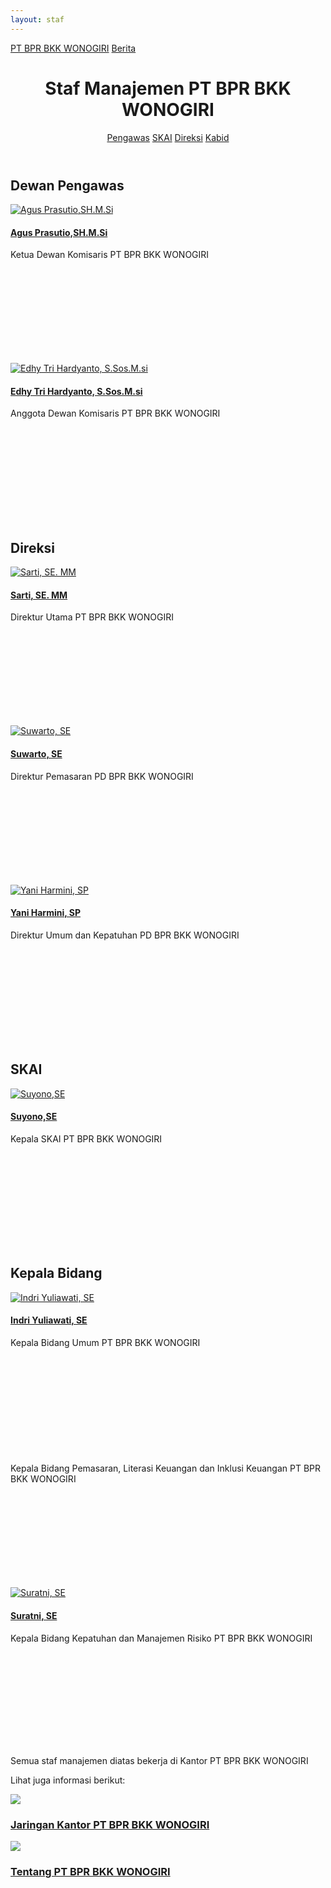 ```yaml
---
layout: staf
---
```


<div class="container">
<!-- Top Navigation -->
	<div class="bprbkk-top clearfix">
		<a class="bprbkk-icon" href="/"><span>PT BPR BKK WONOGIRI</span></a>
		<span class="right"><a class="bprbkk-icon" href="/news"><span>Berita</span></a></span>
	</div>
<div class="content">
	<header class="bprbkk-header">
		<h1>Staf Manajemen <span>PT BPR BKK WONOGIRI</span></h1>
		<nav class="bprbkk-staff">
			<a href="#dewan-pengawas">Pengawas</a>
			<a href="#skai">SKAI</a>
			<a href="#direksi">Direksi</a>
			<a href="#kepala-bidang">Kabid</a>
		</nav>
	</header>
	<div class="dummy dummy-avatar" id="dewan-pengawas">
	<h2>Dewan Pengawas</h2>
		<div class="tooltip tooltip-effect-1">
		<a href="#"><img src="/images/managemen/Aguspras.jpg" alt="Agus Prasutio,SH.M.Si"/><h4>Agus Prasutio,SH.M.Si</h4></a>
		<span class="tooltip-content"> Ketua Dewan Komisaris PT BPR BKK WONOGIRI</span>
			<div class="tooltip-shape">
				<svg height="165px" width="220px">
				<use xlink:href="#managemen" class="bprbkk-1" />
				</svg>
			</div>
		</div>
		<div class="tooltip tooltip-effect-2">
		<a href="#"><img src="/images/managemen/Edhy.jpg" alt="Edhy Tri Hardyanto, S.Sos.M.si"/><h4>Edhy Tri Hardyanto, S.Sos.M.si</h4></a>
		<span class="tooltip-content">Anggota Dewan Komisaris PT BPR BKK WONOGIRI</span>
			<div class="tooltip-shape">
				<svg height="165px" width="220px">
				<use xlink:href="#managemen-2" class="bprbkk-1" />
				</svg>
			</div>
		</div>
	</div>
	<div class="dummy dummy-avatar" id="direksi">
	<h2>Direksi</h2>
		<div class="tooltip tooltip-effect-1">
		<a href="#"><img src="/images/managemen/sarti.jpg" alt="Sarti, SE. MM"/><h4>Sarti, SE. MM</h4></a>
		<span class="tooltip-content">Direktur Utama PT BPR BKK WONOGIRI</span>
			<div class="tooltip-shape">
				<svg height="165px" width="220px">
				<use xlink:href="#managemen" class="bprbkk-1" />
				</svg>
			</div>
		</div>
		<div class="tooltip tooltip-effect-2">
		<a href="#"><img src="/images/managemen/suwarto.jpg" alt="Suwarto, SE"/><h4>Suwarto, SE</h4></a>
		<span class="tooltip-content">Direktur Pemasaran PD BPR BKK WONOGIRI</span>
			<div class="tooltip-shape">
				<svg height="165px" width="220px">
				<use xlink:href="#managemen-2" class="bprbkk-1" />
				</svg>
			</div>
		</div>
		<div class="tooltip tooltip-effect-2">
		<a href="#"><img src="/images/managemen/YANI HARMINI.jpg" alt="Yani Harmini, SP"/><h4>Yani Harmini, SP</h4></a>
		<span class="tooltip-content">Direktur Umum dan Kepatuhan PD BPR BKK WONOGIRI</span>
			<div class="tooltip-shape">
				<svg height="165px" width="220px">
				<use xlink:href="#managemen-2" class="bprbkk-1" />
				</svg>
			</div>
		</div>
	</div>
	<div class="dummy dummy-avatar" id="skai">
	<h2>SKAI</h2>
		<div class="tooltip tooltip-effect-2">
		<a href="#"><img src="/images/managemen/suyono.jpg" alt="Suyono,SE"/><h4>Suyono,SE</h4></a>
		<span class="tooltip-content">Kepala SKAI PT BPR BKK WONOGIRI</span>
			<div class="tooltip-shape">
				<svg height="165px" width="220px">
				<use xlink:href="#managemen-2" class="bprbkk-1" />
				</svg>
			</div>
		</div>
	</div>
	<div class="dummy dummy-avatar" id="kepala-bidang">
	<h2>Kepala Bidang</h2>
		<div class="tooltip tooltip-effect-1">
			<a href="#"><img src="/images/managemen/indriyuliawati.jpg" alt="Indri Yuliawati, SE"/><h4>Indri Yuliawati, SE</h4></a>
			<span class="tooltip-content">Kepala Bidang Umum PT BPR BKK WONOGIRI</span>
			<div class="tooltip-shape">
				<svg height="165px" width="220px">
				<use xlink:href="#managemen" class="bprbkk-1" />
				</svg>
			</div>
		</div>
		<div class="tooltip tooltip-effect-2">
			<a href="#"><img src="/images/managemen/" alt=""/><h4></h4></a>
			<span class="tooltip-content">Kepala Bidang Pemasaran, Literasi Keuangan dan Inklusi Keuangan PT BPR BKK WONOGIRI</span>
			<div class="tooltip-shape">
				<svg height="165px" width="220px">
				<use xlink:href="#managemen-2" class="bprbkk-1" />
				</svg>
			</div>
		</div>
		<div class="tooltip tooltip-effect-3">
			<a href="#"><img src="/images/managemen/suratni.jpg" alt="Suratni, SE"/><h4>Suratni, SE</h4></a>
			<span class="tooltip-content">Kepala Bidang Kepatuhan dan Manajemen Risiko PT BPR BKK WONOGIRI</span>
			<div class="tooltip-shape">
				<svg height="165px" width="220px">
				<use xlink:href="#managemen-2" class="bprbkk-1" />
				</svg>
			</div>
		</div>
	</div>
	<p class="info">Semua staf manajemen diatas bekerja di Kantor PT BPR BKK WONOGIRI</p>
	<section class="related">
		<p>Lihat juga informasi berikut:</p>
			<a href="/about/kantor">
				<img src="/images/jaringan_kantor_300x142.jpg" />
				<h3>Jaringan Kantor PT BPR BKK WONOGIRI</h3>
			</a>
			<a href="/about">
				<img src="/images/bprbkk_300x142.jpg" />
				<h3>Tentang PT BPR BKK WONOGIRI</h3>
			</a>
	</section>
</div><!-- /content -->
</div><!-- /container -->
